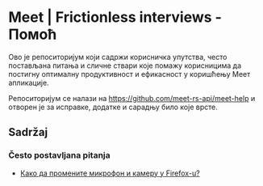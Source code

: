 
# Meet | Frictionless interviews - Помоћ

Ово је репоситоријум који садржи корисничка упутства, често постављана питања и сличне ствари које помажу корисницима да постигну оптималну продуктивност и ефикасност у коришћењу Меет апликације.

Репоситоријум се налази на https://github.com/meet-rs-api/meet-help и отворен je за исправке, додатке и сарадњу било које врсте.

## Sadržaj

### Često postavljana pitanja

- [Како да промените микрофон и камеру у Firefox-u?](help-config-firefox.md)
